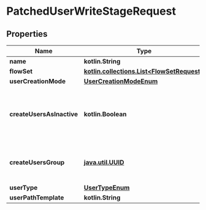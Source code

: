 
# PatchedUserWriteStageRequest

## Properties
Name | Type | Description | Notes
------------ | ------------- | ------------- | -------------
**name** | **kotlin.String** |  |  [optional]
**flowSet** | [**kotlin.collections.List&lt;FlowSetRequest&gt;**](FlowSetRequest.md) |  |  [optional]
**userCreationMode** | [**UserCreationModeEnum**](UserCreationModeEnum.md) |  |  [optional]
**createUsersAsInactive** | **kotlin.Boolean** | When set, newly created users are inactive and cannot login. |  [optional]
**createUsersGroup** | [**java.util.UUID**](java.util.UUID.md) | Optionally add newly created users to this group. |  [optional]
**userType** | [**UserTypeEnum**](UserTypeEnum.md) |  |  [optional]
**userPathTemplate** | **kotlin.String** |  |  [optional]



